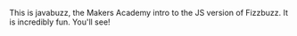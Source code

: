 This is javabuzz, the Makers Academy intro to the JS version of Fizzbuzz. It is incredibly fun. You'll see!
